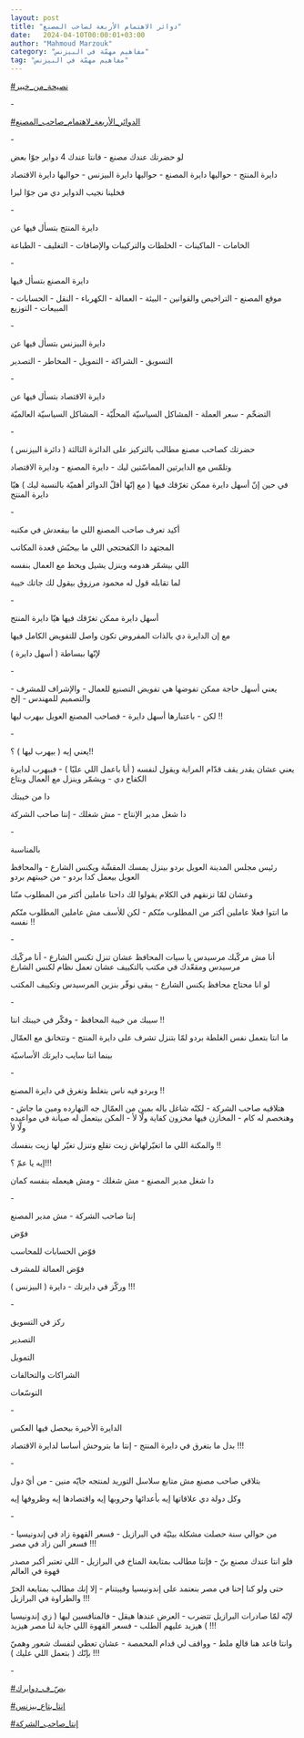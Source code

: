 ```yaml
---
layout: post
title: "دوائر الاهتمام الأربعة لصاحب المصنع"
date:   2024-04-10T00:00:01+03:00
author: "Mahmoud Marzouk"
category: "مفاهيم مهمّة في البيزنس"
tag: "مفاهيم مهمّة في البيزنس"
---
```



[\#نصيحة\_من\_خبير](https://www.facebook.com/hashtag/%D9%86%D8%B5%D9%8A%D8%AD%D8%A9_%D9%85%D9%86_%D8%AE%D8%A8%D9%8A%D8%B1?__eep__=6&__cft__%5b0%5d=AZUUlsb-HgjJp9Reo-n7CH2QXEp8MMorIhXx8mDNiX6ovn-kyXq7LpAGkZlQM5Dz0y4KP_ObT94D2GTiwMJjB1y8rT1vGlFpPyU_sW68HS4o2mIpbvfcjTOxBbve_TrM3NeClaWqYPtJ8ecqd6r_2wPkbd5vcjl8KGNi59gJzw_mHrXga4VPS3_dm9ZyBAFPO6s&__tn__=*NK-R)

\-

[\#الدوائر\_الأربعة\_لاهتمام\_صاحب\_المصنع](https://www.facebook.com/hashtag/%D8%A7%D9%84%D8%AF%D9%88%D8%A7%D8%A6%D8%B1_%D8%A7%D9%84%D8%A3%D8%B1%D8%A8%D8%B9%D8%A9_%D9%84%D8%A7%D9%87%D8%AA%D9%85%D8%A7%D9%85_%D8%B5%D8%A7%D8%AD%D8%A8_%D8%A7%D9%84%D9%85%D8%B5%D9%86%D8%B9?__eep__=6&__cft__%5b0%5d=AZUUlsb-HgjJp9Reo-n7CH2QXEp8MMorIhXx8mDNiX6ovn-kyXq7LpAGkZlQM5Dz0y4KP_ObT94D2GTiwMJjB1y8rT1vGlFpPyU_sW68HS4o2mIpbvfcjTOxBbve_TrM3NeClaWqYPtJ8ecqd6r_2wPkbd5vcjl8KGNi59gJzw_mHrXga4VPS3_dm9ZyBAFPO6s&__tn__=*NK-R)

\-

لو حضرتك عندك مصنع - فانتا عندك 4 دواير جوّا بعض

دايرة المنتج - حواليها دايرة المصنع - حواليها دايرة
البيزنس - حواليها دايرة الاقتصاد

فخلينا نجيب الدواير دي من جوّا لبرا

\-

دايرة المنتج بتسأل فيها عن

الخامات - الماكينات - الخلطات والتركيبات والإضافات -
التغليف - الطباعة

\-

دايرة المصنع بتسأل فيها

موقع المصنع - التراخيص والقوانين - البيئة - العمالة -
الكهرباء - النقل - الحسابات - المبيعات - التوزيع

\-

دايرة البيزنس بتسأل فيها عن

التسويق - الشراكة - التمويل - المخاطر - التصدير

\-

دايرة الاقتصاد بتسأل فيها عن

التضخّم - سعر العملة - المشاكل السياسيّة المحلّيّة - المشاكل
السياسيّة العالميّة

\-

حضرتك كصاحب مصنع مطالب بالتركيز على الدائرة الثالثة (
دائرة البيزنس )

وتلمّس مع الدايرتين المماسّتين ليك - دايرة المصنع - ودايرة
الاقتصاد

في حين إنّ أسهل دايرة ممكن تغرّقك فيها ( مع إنّها أقلّ
الدوائر أهميّة بالنسبة ليك ) هيّا دايرة المنتج

\-

أكيد تعرف صاحب المصنع اللي ما بيقعدش في مكتبه

المجتهد دا الكفحتجي اللي ما بيحبّش قعدة المكاتب

اللي بيشمّر هدومه وينزل يشيل ويحط مع العمال بنفسه

لما تقابله قول له محمود مرزوق بيقول لك جاتك خيبة

\-

أسهل دايرة ممكن تغرّقك فيها هيّا دايرة المنتج

مع إن الدايرة دي بالذات المفروض تكون واصل للتفويض الكامل
فيها

لإنّها ببساطة ( أسهل دايرة )

\-

يعني أسهل حاجة ممكن تفوضها هي تفويض التصنيع للعمال -
والإشراف للمشرف - والتصميم للمهندس - إلخ

لكن - باعتبارها أسهل دايرة - فصاحب المصنع العويل بيهرب
ليها !!

\-

يعني إيه ( بيهرب ليها ) ؟!!

يعني عشان يقدر يقف قدّام المراية ويقول لنفسه ( أنا باعمل
اللي عليّا ) - فبيهرب لدايرة الكفاح دي - ويشمّر وينزل مع العمال
وبتاع

دا من خيبتك

دا شغل مدير الإنتاج - مش شغلك - إنتا صاحب الشركة

\-

بالمناسبة

رئيس مجلس المدينة العويل بردو بينزل يمسك المقشّة ويكنس
الشارع - والمحافظ العويل بيعمل كدا بردو - من خيبتهم بردو

وعشان لمّا تزنقهم في الكلام يقولوا لك داحنا عاملين أكتر
من المطلوب منّنا

ما انتوا فعلا عاملين أكتر من المطلوب منّكم - لكن للأسف مش
عاملين المطلوب منّكم نفسه !!

\-

أنا مش مركّبك مرسيدس يا سيات المحافظ عشان تنزل تكنس
الشارع - أنا مركّبك مرسيدس ومقعّدك في مكتب بالتكييف عشان تعمل نظام لكنس
الشارع

لو انا محتاج محافظ يكنس الشارع - يبقى نوفّر بنزين
المرسيدس وتكييف المكتب

\-

سيبك من خيبة المحافظ - وفكّر في خيبتك انتا !!

ما انتا بتعمل نفس الغلطة بردو لمّا بتنزل تشرف على دايرة
المنتج - وتتخانق مع العمّال

بينما انتا سايب دايرتك الأساسيّة

\-

وبردو فيه ناس بتغلط وتغرق في دايرة المصنع !!

هتلاقيه صاحب الشركة - لكنّه شاغل باله بمين من العمّال جه
النهارده ومين ما جاش - وهنخصم له كام - المخازن فيها مخزون كفاية ولّا لأ -
المكن بيتعمل له صيانة في مواعيده ولّا لأ

والمكنة اللي ما اتغيّرلهاش زيت تقلع وتنزل تغيّر لها زيت
بنفسك !!

إيه يا عمّ ؟!!!

دا شغل مدير المصنع - مش شغلك - ومش هيعمله بنفسه
كمان

\-

إنتا صاحب الشركة - مش مدير المصنع

فوّض

فوّض الحسابات للمحاسب

فوّض العمالة للمشرف

وركّز في دايرتك - دايرة ( البيزنس ) !!!

\-

ركز في التسويق

التصدير

التمويل

الشراكات والتحالفات

التوسّعات

\-

الدايرة الأخيرة بيحصل فيها العكس

بدل ما بتغرق في دايرة المنتج - إنتا ما بتروحش أساسا
لدايرة الاقتصاد !!!

\-

بتلاقي صاحب مصنع مش متابع سلاسل التوريد لمنتجه جايّه
منين - من أيّ دول

وكل دولة دي علاقاتها إيه بأعدائها وحروبها إيه واقتصادها
إيه وظروفها إيه

\-

من حوالي سنة حصلت مشكلة بيئيّة في البرازيل - فسعر القهوة
زاد في إندونيسيا - فسعر البن زاد في مصر !!!

فلو انتا عندك مصنع بنّ - فإنتا مطالب بمتابعة المناخ في
البرازيل - اللي تعتبر أكبر مصدر قهوة في العالم

حتى ولو كنا إحنا في مصر بنعتمد على إندونيسيا وفييتنام -
إلا إنك مطالب بمتابعة الحرّ والطراوة في البرازيل !!!

لإنّه لمّا صادرات البرازيل تتضرب - العرض عندها هيقل -
فالمنافسين ليها ( زي إندونيسيا ) هيزيد عليهم الطلب - فسعر القهوة اللي
جاية لنا مصر هيزيد !!!

وانتا قاعد هنا قالع ملط - وواقف لي قدام المحمصة - عشان
تعطي لنفسك شعور وهميّ بإنّك ( بتعمل اللي عليك ) !!!

\-

[\#بصّ\_ف\_دوايرك](https://www.facebook.com/hashtag/%D8%A8%D8%B5%D9%91_%D9%81_%D8%AF%D9%88%D8%A7%D9%8A%D8%B1%D9%83?__eep__=6&__cft__%5b0%5d=AZUUlsb-HgjJp9Reo-n7CH2QXEp8MMorIhXx8mDNiX6ovn-kyXq7LpAGkZlQM5Dz0y4KP_ObT94D2GTiwMJjB1y8rT1vGlFpPyU_sW68HS4o2mIpbvfcjTOxBbve_TrM3NeClaWqYPtJ8ecqd6r_2wPkbd5vcjl8KGNi59gJzw_mHrXga4VPS3_dm9ZyBAFPO6s&__tn__=*NK-R)

[\#إنتا\_بتاع\_بيزنس](https://www.facebook.com/hashtag/%D8%A5%D9%86%D8%AA%D8%A7_%D8%A8%D8%AA%D8%A7%D8%B9_%D8%A8%D9%8A%D8%B2%D9%86%D8%B3?__eep__=6&__cft__%5b0%5d=AZUUlsb-HgjJp9Reo-n7CH2QXEp8MMorIhXx8mDNiX6ovn-kyXq7LpAGkZlQM5Dz0y4KP_ObT94D2GTiwMJjB1y8rT1vGlFpPyU_sW68HS4o2mIpbvfcjTOxBbve_TrM3NeClaWqYPtJ8ecqd6r_2wPkbd5vcjl8KGNi59gJzw_mHrXga4VPS3_dm9ZyBAFPO6s&__tn__=*NK-R)

[\#إنتا\_صاحب\_الشركة](https://www.facebook.com/hashtag/%D8%A5%D9%86%D8%AA%D8%A7_%D8%B5%D8%A7%D8%AD%D8%A8_%D8%A7%D9%84%D8%B4%D8%B1%D9%83%D8%A9?__eep__=6&__cft__%5b0%5d=AZUUlsb-HgjJp9Reo-n7CH2QXEp8MMorIhXx8mDNiX6ovn-kyXq7LpAGkZlQM5Dz0y4KP_ObT94D2GTiwMJjB1y8rT1vGlFpPyU_sW68HS4o2mIpbvfcjTOxBbve_TrM3NeClaWqYPtJ8ecqd6r_2wPkbd5vcjl8KGNi59gJzw_mHrXga4VPS3_dm9ZyBAFPO6s&__tn__=*NK-R)
